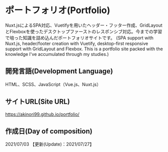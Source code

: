 # ポートフォリオ(Portfolio)
Nuxt.jsによるSPA対応、Vuetifyを用いたヘッダー・フッター作成、GridLayoutとFlexboxを使ったデスクトップファーストのレスポンシブ対応。今までの学習で培った知識を詰め込んだポートフォリオサイトです。
(SPA support with Nuxt.js, header/footer creation with Vuetify, desktop-first responsive support with GridLayout and Flexbox. This is a portfolio site packed with the knowledge I've accumulated through my studies.)


## 開発言語(Development Language)
HTML、SCSS、JavaScript（Vue.js、Nuxt.js）


## サイトURL(Site URL)
https://akinori99.github.io/portfolio/


## 作成日(Day of composition)
2021/07/03  【更新(Update)：2021/07/27】
